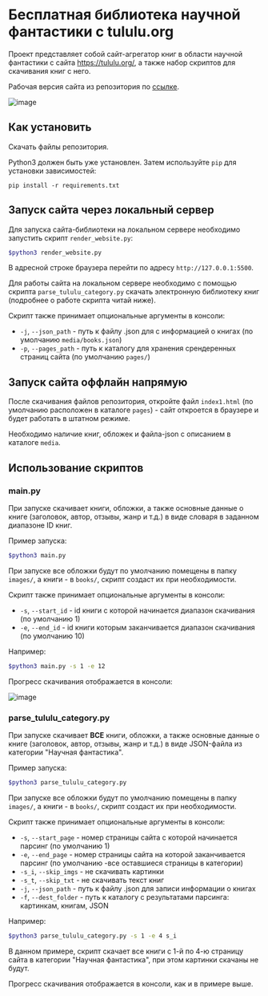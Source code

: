 # Бесплатная библиотека научной фантастики с tululu.org

Проект представляет собой сайт-агрегатор книг в области научной фантастики с сайта https://tululu.org/, а также набор скриптов для скачивания книг с него.

Рабочая версия сайта из репозитория по [ссылке](https://dmitriev-ilya.github.io/library/pages/index1.html).

![image](https://user-images.githubusercontent.com/67222917/229307066-98cb5454-98c8-4545-9429-ef1f2be45447.png)


## Как установить

Скачать файлы репозитория.

Python3 должен быть уже установлен. 
Затем используйте `pip` для установки зависимостей:
```
pip install -r requirements.txt
```

## Запуск сайта через локальный сервер

Для запуска сайта-библиотеки на локальном сервере необходимо запустить скрипт `render_website.py`:
```bash
$python3 render_website.py
```

В адресной строке браузера перейти по адресу `http://127.0.0.1:5500`.

Для работы сайта на локальном сервере необходимо с помощью скрипта `parse_tululu_category.py` скачать электронную библиотеку книг (подробнее о работе скрипта читай ниже).

Скрипт также принимает опциональные аргументы  в консоли:
* `-j`, `--json_path` - путь к файлу .json для c информацией о книгах (по умолчанию `media/books.json`)
* `-p`, `--pages_path` - путь к каталогу для хранения срендеренных страниц сайта (по умолчанию `pages/`)

## Запуск сайта оффлайн напрямую

После скачивания файлов репозитория, откройте файл `index1.html` (по умолчанию расположен в каталоге `pages`) - сайт откроется в браузере и будет работать в штатном режиме.

Необходимо наличие книг, обложек и файла-json с описанием в каталоге `media`.

## Использование скриптов

### main.py

При запуске скачивает книги, обложки, а также основные данные о книге (заголовок, автор, отзывы, жанр и т.д.) в виде словаря в заданном диапазоне ID книг.

Пример запуска:
```bash
$python3 main.py
```

При запуске все обложки будут по умолчанию помещены в папку `images/`, а книги - в `books/`, скрипт создаст их при необходимости.

Скрипт также принимает опциональные аргументы  в консоли:
* `-s`, `--start_id` - id книги с которой начинается диапазон скачивания (по умолчанию 1)
* `-e`, `--end_id` - id книги которым заканчивается диапазон скачивания (по умолчанию 10)

Например:
```bash
$python3 main.py -s 1 -e 12
```
Прогресс скачивания отображается в консоли:

![image](https://user-images.githubusercontent.com/67222917/221357826-0c022d36-78a8-43a6-a897-0ad22017c878.png)

### parse_tululu_category.py

При запуске скачивает **ВСЕ** книги, обложки, а также основные данные о книге (заголовок, автор, отзывы, жанр и т.д.) в виде JSON-файла из категории "Научная фантастика".

Пример запуска:
```bash
$python3 parse_tululu_category.py
```

При запуске все обложки будут по умолчанию помещены в папку `images/`, а книги - в `books/`, скрипт создаст их при необходимости.

Скрипт также принимает опциональные аргументы  в консоли:
* `-s`, `--start_page` - номер страницы сайта с которой начинается парсинг (по умолчанию 1)
* `-e`, `--end_page` - номер страницы сайта на которой заканчивается парсинг (по умолчанию -все оставшиеся страницы в категории)
* `-s_i`, `--skip_imgs` - не скачивать картинки
* `-s_t`, `--skip_txt` - не скачивать текст книг
* `-j`, `--json_path` - путь к файлу .json для записи информации о книгах
* `-f`, `--dest_folder` - путь к каталогу с результатами парсинга: картинкам, книгам, JSON

Например:
```bash
$python3 parse_tululu_category.py -s 1 -e 4 s_i
```
В данном примере, скрипт скачает все книги с 1-й по 4-ю страницу сайта в категории "Научная фантастика", при этом картинки скачаны не будут.

Прогресс скачивания отображается в консоли, как и в примере выше.
